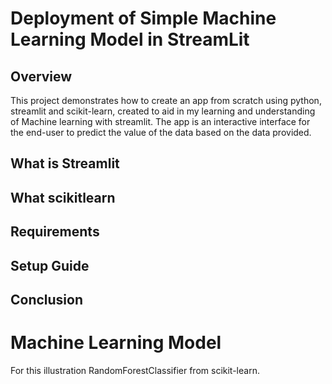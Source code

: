 # Deployment of Simple Machine Learning Model in StreamLit

## Overview
This project demonstrates how to create an app from scratch using python, streamlit and scikit-learn, created to aid in my learning and understanding of Machine learning with streamlit. The app is an interactive interface for the end-user to predict the value of the data based on the data provided. 

## What is Streamlit

## What scikitlearn

## Requirements

## Setup Guide

## Conclusion


# Machine Learning Model
For this illustration RandomForestClassifier from scikit-learn.
